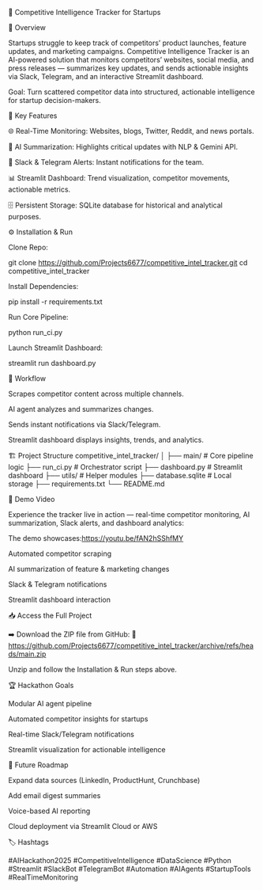 🧠 Competitive Intelligence Tracker for Startups



🚀 Overview

Startups struggle to keep track of competitors’ product launches, feature updates, and marketing campaigns.
Competitive Intelligence Tracker is an AI-powered solution that monitors competitors’ websites, social media, and press releases — summarizes key updates, and sends actionable insights via Slack, Telegram, and an interactive Streamlit dashboard.

Goal: Turn scattered competitor data into structured, actionable intelligence for startup decision-makers.

🧩 Key Features

🌐 Real-Time Monitoring: Websites, blogs, Twitter, Reddit, and news portals.

🤖 AI Summarization: Highlights critical updates with NLP & Gemini API.

💬 Slack & Telegram Alerts: Instant notifications for the team.

📊 Streamlit Dashboard: Trend visualization, competitor movements, actionable metrics.

🗄️ Persistent Storage: SQLite database for historical and analytical purposes.

⚙️ Installation & Run

Clone Repo:

git clone https://github.com/Projects6677/competitive_intel_tracker.git
cd competitive_intel_tracker


Install Dependencies:

pip install -r requirements.txt


Run Core Pipeline:

python run_ci.py


Launch Streamlit Dashboard:

streamlit run dashboard.py

🧪 Workflow

Scrapes competitor content across multiple channels.

AI agent analyzes and summarizes changes.

Sends instant notifications via Slack/Telegram.

Streamlit dashboard displays insights, trends, and analytics.

🏗️ Project Structure
competitive_intel_tracker/
│
├── main/                 # Core pipeline logic
├── run_ci.py             # Orchestrator script
├── dashboard.py          # Streamlit dashboard
├── utils/                # Helper modules
├── database.sqlite       # Local storage
├── requirements.txt
└── README.md

🎥 Demo Video

Experience the tracker live in action — real-time competitor monitoring, AI summarization, Slack alerts, and dashboard analytics:

The demo showcases:https://youtu.be/fAN2hSShfMY

Automated competitor scraping

AI summarization of feature & marketing changes

Slack & Telegram notifications

Streamlit dashboard interaction

📥 Access the Full Project

➡️ Download the ZIP file from GitHub:
🔗 https://github.com/Projects6677/competitive_intel_tracker/archive/refs/heads/main.zip

Unzip and follow the Installation & Run steps above.

🏆 Hackathon Goals

Modular AI agent pipeline

Automated competitor insights for startups

Real-time Slack/Telegram notifications

Streamlit visualization for actionable intelligence

🔮 Future Roadmap

Expand data sources (LinkedIn, ProductHunt, Crunchbase)

Add email digest summaries

Voice-based AI reporting

Cloud deployment via Streamlit Cloud or AWS

🏷️ Hashtags

#AIHackathon2025 #CompetitiveIntelligence #DataScience #Python #Streamlit
#SlackBot #TelegramBot #Automation #AIAgents #StartupTools #RealTimeMonitoring
